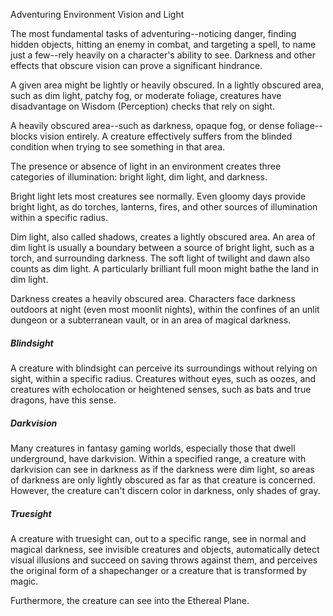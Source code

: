 Adventuring
Environment
Vision and Light
        <p>
          The most fundamental tasks of adventuring--noticing danger, finding hidden objects, hitting an enemy in combat, and targeting a spell, to name just a few--rely heavily on a character's ability to see. Darkness and other effects that obscure vision can prove a significant hindrance.
        </p>
        <p>
          A given area might be lightly or heavily obscured. In a lightly obscured area, such as dim light, patchy fog, or moderate foliage, creatures have disadvantage on Wisdom (Perception) checks that rely on sight.
        </p>
        <p>
          A heavily obscured area--such as darkness, opaque fog, or dense foliage--blocks vision entirely. A creature effectively suffers from the blinded condition when trying to see something in that area.
        </p>
        <p>
          The presence or absence of light in an environment creates three categories of illumination: bright light, dim light, and darkness.
        </p>
        <p>
          Bright light lets most creatures see normally. Even gloomy days provide bright light, as do torches, lanterns, fires, and other sources of illumination within a specific radius.
        </p>
        <p>
          Dim light, also called shadows, creates a lightly obscured area. An area of dim light is usually a boundary between a source of bright light, such as a torch, and surrounding darkness. The soft light of twilight and dawn also counts as dim light. A particularly brilliant full moon might bathe the land in dim light.
        </p>
        <p>
          Darkness creates a heavily obscured area. Characters face darkness outdoors at night (even most moonlit nights), within the confines of an unlit dungeon or a subterranean vault, or in an area of magical darkness.
        </p>
          <h5>Blindsight</h5>
        <p>
          A creature with blindsight can perceive its surroundings without relying on sight, within a specific radius. Creatures without eyes, such as oozes, and creatures with echolocation or heightened senses, such as bats and true dragons, have this sense.
        </p>
        <h5>Darkvision</h5>
        <p>
          Many creatures in fantasy gaming worlds, especially those that dwell underground, have darkvision. Within a specified range, a creature with darkvision can see in darkness as if the darkness were dim light, so areas of darkness are only lightly obscured as far as that creature is concerned. However, the creature can't discern color in darkness, only shades of gray.
        </p>
        <h5>Truesight</h5>
        <p>
          A creature with truesight can, out to a specific range, see in normal and magical darkness, see invisible creatures and objects, automatically detect visual illusions and succeed on saving throws against them, and perceives the original form of a shapechanger or a creature that is transformed by magic.
        </p>
        <p>
          Furthermore, the creature can see into the Ethereal Plane.
        </p>